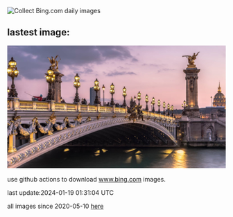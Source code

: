 ![Collect Bing.com daily images](https://github.com/counter2015/bing-daily-images/workflows/Collect%20Bing.com%20daily%20images/badge.svg)
## lastest image:
![](images/ParisBridge.jpg)

use github actions to download www.bing.com images.

last update:2024-01-19 01:31:04 UTC

all images since 2020-05-10 [here](https://github.com/counter2015/bing-daily-images/tree/master/images) 
